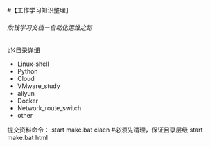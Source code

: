 #【工作学习知识整理】

###### 欣钱学习文档－自动化运维之路


Ŀ¼目录详细

- Linux-shell
- Python
- Cloud
- VMware_study
- aliyun
- Docker
- Network_route_switch
- other



提交资料命令：
start make.bat claen		#必须先清理，保证目录层级
start make.bat html
